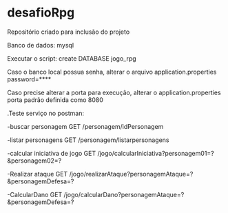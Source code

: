 # desafioRpg
Repositório criado para inclusão do projeto

Banco de dados: mysql

Executar o script: create DATABASE jogo_rpg

Caso o banco local possua senha, alterar o arquivo application.properties
password=****

Caso precise alterar a porta para execução, alterar o application.properties
porta padrão definida como 8080


.Teste serviço no postman:

-buscar personagem
GET /personagem/idPersonagem

-listar personagens
GET /personagem/listarpersonagens

-calcular iniciativa de jogo
GET /jogo/calcularIniciativa?personagem01=?&personagem02=?

-Realizar ataque
GET /jogo/realizarAtaque?personagemAtaque=?&personagemDefesa=?

-CalcularDano
GET /jogo/calcularDano?personagemAtaque=?&personagemDefesa=?

